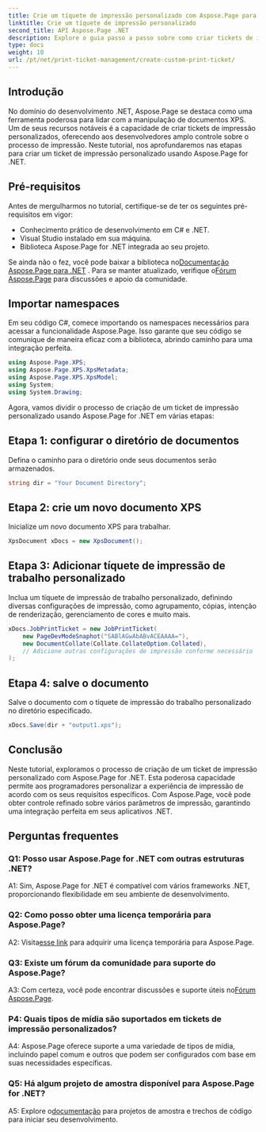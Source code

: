 ```yaml
---
title: Crie um tíquete de impressão personalizado com Aspose.Page para .NET
linktitle: Crie um tíquete de impressão personalizado
second_title: API Aspose.Page .NET
description: Explore o guia passo a passo sobre como criar tickets de impressão personalizados usando Aspose.Page for .NET. Personalize sua experiência de impressão com controle refinado.
type: docs
weight: 10
url: /pt/net/print-ticket-management/create-custom-print-ticket/
---
```

## Introdução

No domínio do desenvolvimento .NET, Aspose.Page se destaca como uma ferramenta poderosa para lidar com a manipulação de documentos XPS. Um de seus recursos notáveis é a capacidade de criar tickets de impressão personalizados, oferecendo aos desenvolvedores amplo controle sobre o processo de impressão. Neste tutorial, nos aprofundaremos nas etapas para criar um ticket de impressão personalizado usando Aspose.Page for .NET.

## Pré-requisitos

Antes de mergulharmos no tutorial, certifique-se de ter os seguintes pré-requisitos em vigor:

- Conhecimento prático de desenvolvimento em C# e .NET.
- Visual Studio instalado em sua máquina.
- Biblioteca Aspose.Page for .NET integrada ao seu projeto.

 Se ainda não o fez, você pode baixar a biblioteca no[Documentação Aspose.Page para .NET](https://reference.aspose.com/page/net/) . Para se manter atualizado, verifique o[Fórum Aspose.Page](https://forum.aspose.com/c/page/39) para discussões e apoio da comunidade.

## Importar namespaces

Em seu código C#, comece importando os namespaces necessários para acessar a funcionalidade Aspose.Page. Isso garante que seu código se comunique de maneira eficaz com a biblioteca, abrindo caminho para uma integração perfeita.

```csharp
using Aspose.Page.XPS;
using Aspose.Page.XPS.XpsMetadata;
using Aspose.Page.XPS.XpsModel;
using System;
using System.Drawing;
```

Agora, vamos dividir o processo de criação de um ticket de impressão personalizado usando Aspose.Page for .NET em várias etapas:

## Etapa 1: configurar o diretório de documentos

Defina o caminho para o diretório onde seus documentos serão armazenados.

```csharp
string dir = "Your Document Directory";
```

## Etapa 2: crie um novo documento XPS

Inicialize um novo documento XPS para trabalhar.

```csharp
XpsDocument xDocs = new XpsDocument();
```

## Etapa 3: Adicionar tíquete de impressão de trabalho personalizado

Inclua um tíquete de impressão de trabalho personalizado, definindo diversas configurações de impressão, como agrupamento, cópias, intenção de renderização, gerenciamento de cores e muito mais.

```csharp
xDocs.JobPrintTicket = new JobPrintTicket(
    new PageDevModeSnaphot("SABlAGwAbABvACEAAAA="),
    new DocumentCollate(Collate.CollateOption.Collated),
    // Adicione outras configurações de impressão conforme necessário
);
```

## Etapa 4: salve o documento

Salve o documento com o tíquete de impressão do trabalho personalizado no diretório especificado.

```csharp
xDocs.Save(dir + "output1.xps");
```

## Conclusão

Neste tutorial, exploramos o processo de criação de um ticket de impressão personalizado com Aspose.Page for .NET. Esta poderosa capacidade permite aos programadores personalizar a experiência de impressão de acordo com os seus requisitos específicos. Com Aspose.Page, você pode obter controle refinado sobre vários parâmetros de impressão, garantindo uma integração perfeita em seus aplicativos .NET.

## Perguntas frequentes

### Q1: Posso usar Aspose.Page for .NET com outras estruturas .NET?

A1: Sim, Aspose.Page for .NET é compatível com vários frameworks .NET, proporcionando flexibilidade em seu ambiente de desenvolvimento.

### Q2: Como posso obter uma licença temporária para Aspose.Page?

 A2: Visita[esse link](https://purchase.aspose.com/temporary-license/) para adquirir uma licença temporária para Aspose.Page.

### Q3: Existe um fórum da comunidade para suporte do Aspose.Page?

 A3: Com certeza, você pode encontrar discussões e suporte úteis no[Fórum Aspose.Page](https://forum.aspose.com/c/page/39).

### P4: Quais tipos de mídia são suportados em tickets de impressão personalizados?

A4: Aspose.Page oferece suporte a uma variedade de tipos de mídia, incluindo papel comum e outros que podem ser configurados com base em suas necessidades específicas.

### Q5: Há algum projeto de amostra disponível para Aspose.Page for .NET?

 A5: Explore o[documentação](https://reference.aspose.com/page/net/) para projetos de amostra e trechos de código para iniciar seu desenvolvimento.